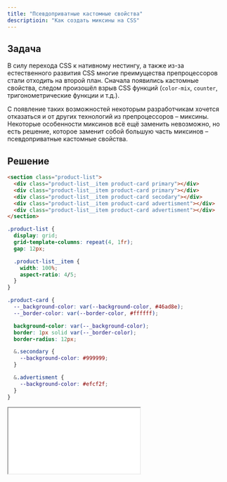 ```yaml
---
title: "Псевдоприватные кастомные свойства"
descriptioin: "Как создать миксины на CSS"
---
```


## Задача

В силу перехода CSS к нативному нестингу, а также из-за естественного развития CSS многие
преимущества препроцессоров стали отходить на второй план. Сначала появились кастомные свойства, следом произошёл взрыв CSS функций (`color-mix`, `counter`, тригонометрические функции и т.д.).

С появление таких возможностей некоторым разработчикам хочется отказаться и от других технологий из препроцессоров – миксины. Некоторые особенности миксинов всё ещё заменить невозможно, но есть решение, которое заменит собой большую часть миксинов – псевдоприватные кастомные свойства.

## Решение

```html
<section class="product-list">
  <div class="product-list__item product-card primary"></div>
  <div class="product-list__item product-card primary"></div>
  <div class="product-list__item product-card secodary"></div>
  <div class="product-list__item product-card advertisment"></div>
  <div class="product-list__item product-card advertisment"></div>
</section>
```

```css
.product-list {
  display: grid;
  grid-template-columns: repeat(4, 1fr);
  gap: 12px;

  .product-list__item {
    width: 100%;
    aspect-ratio: 4/5;
  }
}

.product-card {
  --_background-color: var(--background-color, #46ad8e);
  --_border-color: var(--border-color, #ffffff);

  background-color: var(--_background-color);
  border: 1px solid var(--_border-color);
  border-radius: 12px;

  &.secondary {
    --background-color: #999999;
  }

  &.advertisment {
    --background-color: #efcf2f;
  }
}
```

<iframe src="./demos/products-demo/index.html" />